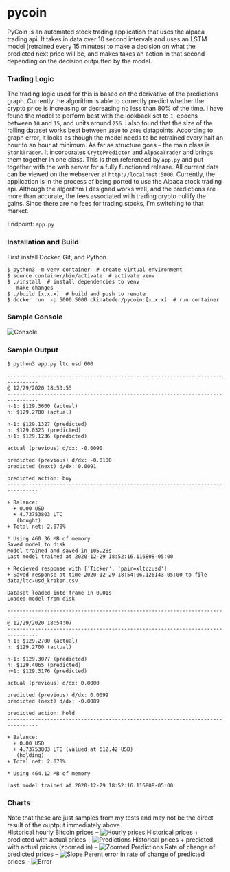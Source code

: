 # pycoin

PyCoin is an automated stock trading application that uses the alpaca trading api. It takes in data over 10 second intervals and uses an LSTM model (retrained every 15 minutes) to make a decision on what the predicted next price will be, and makes takes an action in that second depending on the decision outputted by the model.

### Trading Logic

The trading logic used for this is based on the derivative of the predictions graph. Currently the algorithm is able to correctly predict whether the crypto price is increasing or decreasing no less than 80% of the time. I have found the model to perform best with the lookback set to `1`, epochs between `10` and `15`, and units around `256`. I also found that the size of the rolling dataset works best between `1800` to `2400` datapoints. According to graph error, it looks as though the model needs to be retrained every half an hour to an hour at minimum. As far as structure goes – the main class is `StonkTrader`. It incorporates `CrytoPredictor` and `AlpacaTrader` and brings them together in one class. This is then referenced by `app.py` and put together with the web server for a fully functioned release. All current data can be viewed on the webserver at `http://localhost:5000`. Currently, the application is in the process of being ported to use the Alpaca stock trading api. Although the algorithm I designed works well, and the predictions are more than accurate, the fees associated with trading crypto nullify the gains. Since there are no fees for trading stocks, I'm switching to that market.

Endpoint: `app.py`

### Installation and Build

First install Docker, Git, and Python.

```
$ python3 -m venv container  # create virtual environment
$ source container/bin/activate  # activate venv
$ ./install  # install dependencies to venv
-- make changes --
$ ./build [x.x.x]  # build and push to remote
$ docker run  -p 5000:5000 ckinateder/pycoin:[x.x.x]  # run container
```

### Sample Console

![Console](chart/console.png)

### Sample Output
```
$ python3 app.py ltc usd 600

--------------------------------------------------------------------------------
@ 12/29/2020 18:53:55
--------------------------------------------------------------------------------
n-1: $129.3600 (actual)
n: $129.2700 (actual)

n-1: $129.1327 (predicted)
n: $129.0323 (predicted)
n+1: $129.1236 (predicted)

actual (previous) d/dx: -0.0090

predicted (previous) d/dx: -0.0100
predicted (next) d/dx: 0.0091

predicted action: buy
-------------------------------------------------------------------------------- 

+ Balance:
  + 0.00 USD
  + 4.73753803 LTC
   (bought)
+ Total net: 2.070%

* Using 460.36 MB of memory
Saved model to disk
Model trained and saved in 105.28s
Last model trained at 2020-12-29 18:52:16.116808-05:00

+ Recieved response with ['Ticker', 'pair=xltczusd']
+ Saved response at time 2020-12-29 18:54:06.126143-05:00 to file data/ltc-usd_kraken.csv

Dataset loaded into frame in 0.01s
Loaded model from disk

--------------------------------------------------------------------------------
@ 12/29/2020 18:54:07
--------------------------------------------------------------------------------
n-1: $129.2700 (actual)
n: $129.2700 (actual)

n-1: $129.3077 (predicted)
n: $129.4065 (predicted)
n+1: $129.3176 (predicted)

actual (previous) d/dx: 0.0000

predicted (previous) d/dx: 0.0099
predicted (next) d/dx: -0.0089

predicted action: hold
-------------------------------------------------------------------------------- 

+ Balance:
  + 0.00 USD
  + 4.73753803 LTC (valued at 612.42 USD)
   (holding)
+ Total net: 2.070%

* Using 464.12 MB of memory

Last model trained at 2020-12-29 18:52:16.116808-05:00
```

### Charts
Note that these are just samples from my tests and may not be the direct result of the ouptput immediately above.<br>
Historical hourly Bitcoin prices –
![Hourly prices](chart/hourly_prices.png)
Historical prices + predicted with actual prices –
![Predictions](chart/predictions.png)
Historical prices + predicted with actual prices (zoomed in) –
![Zoomed Predictions](chart/predictions_zoomed.png)
Rate of change of predicted prices –
![Slope](chart/slope.png)
Perent error in rate of change of predicted prices –
![Error](chart/error.png)

<!-- 
## Intermarket

This side of pycoin will scan given markets for each's crypto price, make a decision on the greatest difference between the two, buy at the lowest, and sell at the highest – all with in the same moment.

Example call for prices: 
```
Asking for BTC on binanceusa...
Asking for BTC on bittrex...
Asking for BTC on kraken...
Asking for BTC on bitfinex...
Asking for BTC on bitstamp...
Asking for BTC on gemini...
At 2020-12-11 10:19:47.768476
{
  "binanceusa": 18058.85,
  "bittrex": 18073.28,
  "kraken": 18070.1,
  "bitfinex": 18087.0,
  "bitstamp": 18070.29,
  "gemini": 18074.83
}
Lowest = binanceusa at $18058.85
Highest = bitfinex at $18087.0
Gross difference => $28.15

Testing ROI per transaction
-----------------------------
Net ROI w/ $10 invested => $0.0255
Net ROI w/ $20 invested => $0.0511
Net ROI w/ $30 invested => $0.0766
Net ROI w/ $40 invested => $0.1021
Net ROI w/ $50 invested => $0.1276
Net ROI w/ $60 invested => $0.1532
Net ROI w/ $70 invested => $0.1787
Net ROI w/ $80 invested => $0.2042
Net ROI w/ $90 invested => $0.2298
Net ROI w/ $100 invested => $0.2553
...Net ROI w/ $500 invested => $1.2764
...Net ROI w/ $1000 invested => $2.5528
...Net ROI w/ $3000 invested => $7.6585
...Net ROI w/ $9000 invested => $22.9754
```

Keep in mind this is meant to be traded up to every 10 seconds, so these values compounded == $$$. Or, at least $.
-->